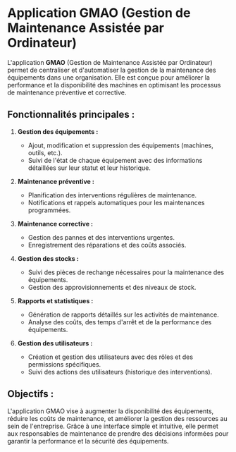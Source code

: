 # Application GMAO (Gestion de Maintenance Assistée par Ordinateur)

L'application **GMAO** (Gestion de Maintenance Assistée par Ordinateur) permet de centraliser et d'automatiser la gestion de la maintenance des équipements dans une organisation. Elle est conçue pour améliorer la performance et la disponibilité des machines en optimisant les processus de maintenance préventive et corrective.

## Fonctionnalités principales :

1. **Gestion des équipements :** 
   - Ajout, modification et suppression des équipements (machines, outils, etc.).
   - Suivi de l'état de chaque équipement avec des informations détaillées sur leur statut et leur historique.

2. **Maintenance préventive :**
   - Planification des interventions régulières de maintenance.
   - Notifications et rappels automatiques pour les maintenances programmées.

3. **Maintenance corrective :**
   - Gestion des pannes et des interventions urgentes.
   - Enregistrement des réparations et des coûts associés.

4. **Gestion des stocks :**
   - Suivi des pièces de rechange nécessaires pour la maintenance des équipements.
   - Gestion des approvisionnements et des niveaux de stock.

5. **Rapports et statistiques :**
   - Génération de rapports détaillés sur les activités de maintenance.
   - Analyse des coûts, des temps d'arrêt et de la performance des équipements.

6. **Gestion des utilisateurs :**
   - Création et gestion des utilisateurs avec des rôles et des permissions spécifiques.
   - Suivi des actions des utilisateurs (historique des interventions).

## Objectifs :

L'application GMAO vise à augmenter la disponibilité des équipements, réduire les coûts de maintenance, et améliorer la gestion des ressources au sein de l'entreprise. Grâce à une interface simple et intuitive, elle permet aux responsables de maintenance de prendre des décisions informées pour garantir la performance et la sécurité des équipements.
